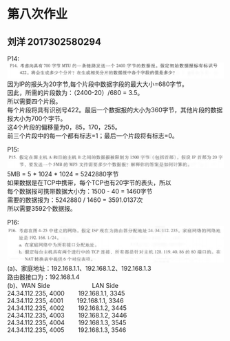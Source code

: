 # 第八次作业
## 刘洋 2017302580294
P14:![P14](./P14.png)<br>
因为IP的报头为20字节,每个片段中数据字段的最大大小=680字节。<br>
因此，所需的片段数为：（2400-20）/680 = 3.5。<br>
所以需要四个片段。<br>
每个片段将具有识别号422。最后一个数据报的大小为360字节，其他片段的数据报大小为700个字节。<br>
这4个片段的偏移量为0，85，170，255。<br>
前三个片段中的每一个都有标志=1；最后一个片段将有标志=0。


P15:![P15](./P15.png)<br>
5MB = 5 * 1024 * 1024 = 5242880字节<br>
如果数据是在TCP中携带，每个TCP也有20字节的表头，所以<br>
每个数据报可携带数据大小为：1500 - 40 = 1460字节<br>
需要的数据报为：5242880 / 1460 = 3591.0137次<br>
所以需要3592个数据报。<br>


P16:![P16](./P16.png)<br>
(a)、家庭地址：192.168.1.1、192.168.1.2、192.168.1.3<br>
路由器接口为：192.168.1.4<br>
(b)、WAN Side&emsp;&emsp;&emsp;&emsp;&emsp;&emsp;&emsp;LAN Side<br>
24.34.112.235, 4000	&emsp;&emsp;192.168.1.1, 3345<br>
24.34.112.235, 4001	&emsp;&emsp;192.168.1.1, 3346<br>
24.34.112.235, 4002	&emsp;&emsp;192.168.1.2, 3445<br>
24.34.112.235, 4003	&emsp;&emsp;192.168.1.2, 3446<br>
24.34.112.235, 4004	&emsp;&emsp;192.168.1.3, 3545<br>
24.34.112.235, 4005	&emsp;&emsp;192.168.1.3, 3546<br>